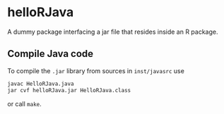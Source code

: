 helloRJava
==========

A dummy package interfacing a jar file that resides inside an R package.

Compile Java code
---

To compile the `.jar` library from sources in `inst/javasrc` use

```sh
javac HelloRJava.java
jar cvf helloRJava.jar HelloRJava.class
```

or call `make`.
